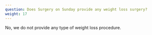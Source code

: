 ```yaml
---
question: Does Surgery on Sunday provide any weight loss surgery?
weight: 17
---
```

No, we do not provide any type of weight loss procedure. 